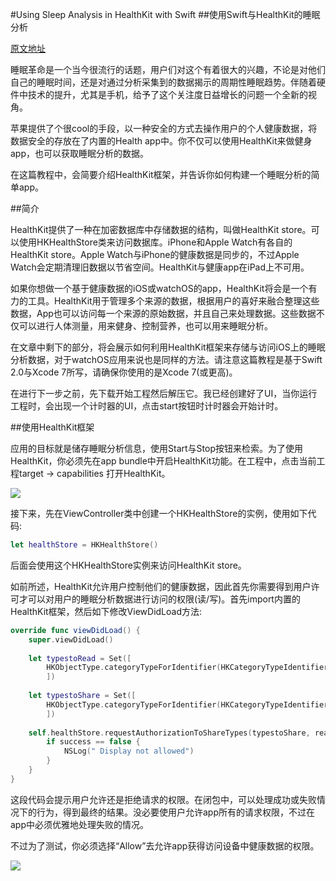 #Using Sleep Analysis in HealthKit with Swift
##使用Swift与HealthKit的睡眠分析

[原文地址](http://www.appcoda.com/sleep-analysis-healthkit)

睡眠革命是一个当今很流行的话题，用户们对这个有着很大的兴趣，不论是对他们自己的睡眠时间，还是对通过分析采集到的数据揭示的周期性睡眠趋势。伴随着硬件中技术的提升，尤其是手机，给予了这个关注度日益增长的问题一个全新的视角。 

苹果提供了个很cool的手段，以一种安全的方式去操作用户的个人健康数据，将数据安全的存放在了内置的Health app中。你不仅可以使用HealthKit来做健身app，也可以获取睡眠分析的数据。

在这篇教程中，会简要介绍HealthKit框架，并告诉你如何构建一个睡眠分析的简单app。

##简介

HealthKit提供了一种在加密数据库中存储数据的结构，叫做HealthKit store。可以使用HKHealthStore类来访问数据库。iPhone和Apple Watch有各自的HealthKit store。Apple Watch与iPhone的健康数据是同步的，不过Apple Watch会定期清理旧数据以节省空间。HealthKit与健康app在iPad上不可用。

如果你想做一个基于健康数据的iOS或watchOS的app，HealthKit将会是一个有力的工具。HealthKit用于管理多个来源的数据，根据用户的喜好来融合整理这些数据，App也可以访问每一个来源的原始数据，并且自己来处理数据。这些数据不仅可以进行人体测量，用来健身、控制营养，也可以用来睡眠分析。

在文章中剩下的部分，将会展示如何利用HealthKit框架来存储与访问iOS上的睡眠分析数据，对于watchOS应用来说也是同样的方法。请注意这篇教程是基于Swift 2.0与Xcode 7所写，请确保你使用的是Xcode 7(或更高)。

在进行下一步之前，先下载开始工程然后解压它。我已经创建好了UI，当你运行工程时，会出现一个计时器的UI，点击start按钮时计时器会开始计时。 

##使用HealthKit框架

应用的目标就是储存睡眠分析信息，使用Start与Stop按钮来检索。为了使用HealthKit，你必须先在app bundle中开启HealthKit功能。在工程中，点击当前工程target -> capabilities 打开HealthKit。

![](http://www.appcoda.com/wp-content/uploads/2016/05/HealthKit-allow-1024x640.png)

接下来，先在ViewController类中创建一个HKHealthStore的实例，使用如下代码:
````swift
let healthStore = HKHealthStore()
````
后面会使用这个HKHealthStore实例来访问HealthKit store。

如前所述，HealthKit允许用户控制他们的健康数据，因此首先你需要得到用户许可才可以对用户的睡眠分析数据进行访问的权限(读/写)。首先import内置的HealthKit框架，然后如下修改ViewDidLoad方法:
````swift
override func viewDidLoad() {
    super.viewDidLoad()
    
    let typestoRead = Set([
        HKObjectType.categoryTypeForIdentifier(HKCategoryTypeIdentifierSleepAnalysis)!
        ])
    
    let typestoShare = Set([
        HKObjectType.categoryTypeForIdentifier(HKCategoryTypeIdentifierSleepAnalysis)!
        ])
    
    self.healthStore.requestAuthorizationToShareTypes(typestoShare, readTypes: typestoRead) { (success, error) -> Void in
        if success == false {
            NSLog(" Display not allowed")
        }
    }
}
````
这段代码会提示用户允许还是拒绝请求的权限。在闭包中，可以处理成功或失败情况下的行为，得到最终的结果。没必要使用户允许app所有的请求权限，不过在app中必须优雅地处理失败的情况。

不过为了测试，你必须选择“Allow”去允许app获得访问设备中健康数据的权限。

![](http://www.appcoda.com/wp-content/uploads/2016/05/Health-App-Permission.png)
